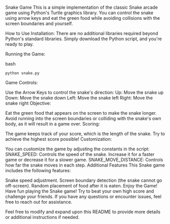 Snake Game
This is a simple implementation of the classic Snake arcade game using Python's Turtle graphics library. You can control the snake using arrow keys and eat the green food while avoiding collisions with the screen boundaries and yourself.

How to Use
Installation: There are no additional libraries required beyond Python's standard libraries. Simply download the Python script, and you're ready to play.

Running the Game:

bash
```
python snake.py
```

Game Controls:

Use the Arrow Keys to control the snake's direction:
Up: Move the snake up
Down: Move the snake down
Left: Move the snake left
Right: Move the snake right
Objective:

Eat the green food that appears on the screen to make the snake longer.
Avoid running into the screen boundaries or colliding with the snake's own body, as it will result in a game over.
Scoring:

The game keeps track of your score, which is the length of the snake. Try to achieve the highest score possible!
Customization:

You can customize the game by adjusting the constants in the script:
SNAKE_SPEED: Controls the speed of the snake. Increase it for a faster game or decrease it for a slower game.
SNAKE_MOVE_DISTANCE: Controls how far the snake moves in each step.
Additional Features
This Snake game includes the following features:

Snake speed adjustment.
Screen boundary detection (the snake cannot go off-screen).
Random placement of food after it is eaten.
Enjoy the Game!
Have fun playing the Snake game! Try to beat your own high score and challenge your friends. If you have any questions or encounter issues, feel free to reach out for assistance.

Feel free to modify and expand upon this README to provide more details or additional instructions if needed.